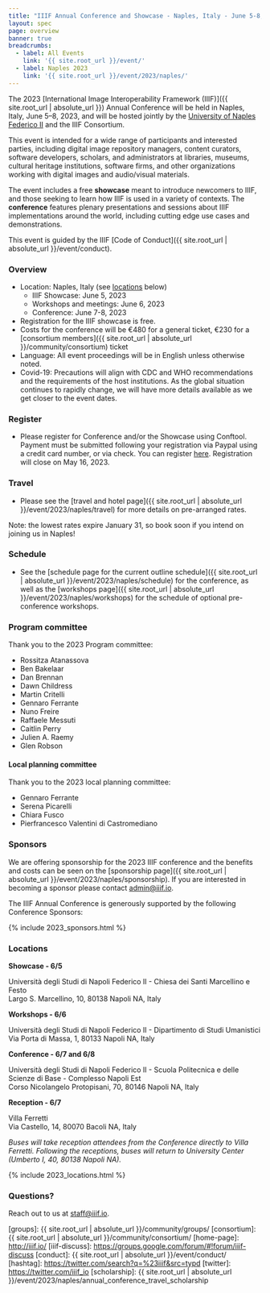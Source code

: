 ```yaml
---
title: "IIIF Annual Conference and Showcase - Naples, Italy - June 5-8, 2023"
layout: spec
page: overview
banner: true 
breadcrumbs:
  - label: All Events
    link: '{{ site.root_url }}/event/'
  - label: Naples 2023
    link: '{{ site.root_url }}/event/2023/naples/'
---
```




The 2023 [International Image Interoperability Framework (IIIF)]({{ site.root_url | absolute_url }}) Annual Conference will be held in Naples, Italy, June 5–8, 2023, and will be hosted jointly by the [University of Naples Federico II](http://www.international.unina.it/) and the IIIF Consortium.

This event is intended for a wide range of participants and interested parties, including digital image repository managers, content curators, software developers, scholars, and administrators at libraries, museums, cultural heritage institutions, software firms, and other organizations working with digital images and audio/visual materials.

The event includes a free **showcase** meant to introduce newcomers to IIIF, and those seeking to learn how IIIF is used in a variety of contexts. The **conference** features plenary presentations and sessions about IIIF implementations around the world, including cutting edge use cases and demonstrations. 

This event is guided by the IIIF [Code of Conduct]({{ site.root_url | absolute_url }}/event/conduct).


### **Overview**

* Location: Naples, Italy (see [locations](#locations) below)
    * IIIF Showcase: June 5, 2023
    * Workshops and meetings: June 6, 2023
    * Conference: June 7-8, 2023
* Registration for the IIIF showcase is free.
* Costs for the conference will be €480 for a general ticket, €230 for a [consortium members]({{ site.root_url | absolute_url }}/community/consortium) ticket
* Language: All event proceedings will be in English unless otherwise noted.
* Covid-19: Precautions will align with CDC and WHO recommendations and the requirements of the host institutions. As the global situation continues to rapidly change, we will have more details available as we get closer to the event dates.

### **Register**

* Please register for Conference and/or the Showcase using Conftool. Payment must be submitted following your registration via Paypal using a credit card number, or via check. You can register [here](https://www.conftool.org/iiif2023/index.php?page=index). Registration will close on May 16, 2023.

### **Travel**

* Please see the [travel and hotel page]({{ site.root_url | absolute_url }}/event/2023/naples/travel) for more details on pre-arranged rates.

Note: the lowest rates expire January 31, so book soon if you intend on joining us in Naples!

### **Schedule**

* See the [schedule page for the current outline schedule]({{ site.root_url | absolute_url }}/event/2023/naples/schedule) for the conference, as well as the [workshops page]({{ site.root_url | absolute_url }}/event/2023/naples/workshops) for the schedule of optional pre-conference workshops.


### Program committee

Thank you to the 2023 Program committee:

* Rossitza Atanassova
* Ben Bakelaar 
* Dan Brennan
* Dawn Childress
* Martin Critelli
* Gennaro Ferrante
* Nuno Freire
* Raffaele Messuti
* Caitlin Perry 
* Julien A. Raemy
* Glen Robson 

#### Local planning committee

Thank you to the 2023 local planning committee:

* Gennaro Ferrante
* Serena Picarelli
* Chiara Fusco
* Pierfrancesco Valentini di Castromediano

### **Sponsors**

We are offering sponsorship for the 2023 IIIF conference and the benefits and costs can be seen on the [sponsorship page]({{ site.root_url | absolute_url }}/event/2023/naples/sponsorship). If you are interested in becoming a sponsor please contact [admin@iiif.io](mailto:admin@iiif.io).

The IIIF Annual Conference is generously supported by the following Conference Sponsors:

{% include 2023_sponsors.html %} 

### Locations

**Showcase - 6/5**

Università degli Studi di Napoli Federico II - Chiesa dei Santi Marcellino e Festo<br>
Largo S. Marcellino, 10, 80138 Napoli NA, Italy

**Workshops - 6/6**

Università degli Studi di Napoli Federico II - Dipartimento di Studi Umanistici<br>
Via Porta di Massa, 1, 80133 Napoli NA, Italy

**Conference - 6/7 and 6/8**

Università degli Studi di Napoli Federico II - Scuola Politecnica e delle Scienze di Base - Complesso Napoli Est<br>
Corso Nicolangelo Protopisani, 70, 80146 Napoli NA, Italy

**Reception - 6/7**

Villa Ferretti <br>
Via Castello, 14, 80070 Bacoli NA, Italy

_Buses will take reception attendees from the Conference directly to Villa Ferretti. Following the receptions, buses will return to University Center (Umberto I, 40, 80138 Napoli NA)._

{% include 2023_locations.html %} 

### **Questions?**

Reach out to us at staff@iiif.io.


[iiif]: https://iiif.io/
[groups]: {{ site.root_url | absolute_url }}/community/groups/
[consortium]: {{ site.root_url | absolute_url }}/community/consortium/
[home-page]: http://iiif.io/
[iiif-discuss]: https://groups.google.com/forum/#!forum/iiif-discuss
[conduct]: {{ site.root_url | absolute_url }}/event/conduct/
[hashtag]: https://twitter.com/search?q=%23iiif&src=typd
[twitter]: https://twitter.com/iiif_io
[scholarship]:  {{ site.root_url | absolute_url }}/event/2023/naples/annual_conference_travel_scholarship